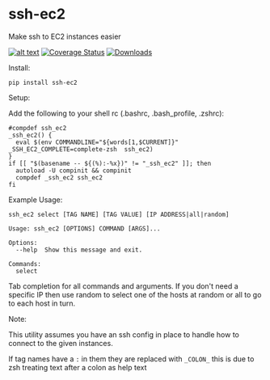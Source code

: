 # ssh-ec2
Make ssh to EC2 instances easier

[![alt text](https://travis-ci.org/grahamhar/ssh-ec2.svg?branch=master "Build Status")](https://travis-ci.org/grahamhar/ssh-ec2/builds) [![Coverage Status](https://coveralls.io/repos/github/grahamhar/ssh-ec2/badge.svg?branch=master)](https://coveralls.io/github/grahamhar/ssh-ec2?branch=master) [![Downloads](http://pepy.tech/badge/ssh-ec2)](http://pepy.tech/project/ssh-ec2)

Install:

```
pip install ssh-ec2
```

Setup:
 
Add the following to your shell rc (.bashrc, .bash_profile, .zshrc):

```
#compdef ssh_ec2
_ssh_ec2() {
  eval $(env COMMANDLINE="${words[1,$CURRENT]}" _SSH_EC2_COMPLETE=complete-zsh  ssh_ec2)
}
if [[ "$(basename -- ${(%):-%x})" != "_ssh_ec2" ]]; then
  autoload -U compinit && compinit
  compdef _ssh_ec2 ssh_ec2
fi
```

Example Usage:

```
ssh_ec2 select [TAG NAME] [TAG VALUE] [IP ADDRESS|all|random]

Usage: ssh_ec2 [OPTIONS] COMMAND [ARGS]...

Options:
  --help  Show this message and exit.

Commands:
  select
```

Tab completion for all commands and arguments. If you don't need a specific IP then use random to select one of the hosts at random or all to go to each host in turn.

Note:

This utility assumes you have an ssh config in place to handle how to connect to the given instances.

If tag names have a `:` in them they are replaced with `_COLON_` this is due to zsh treating text after a colon as help text
